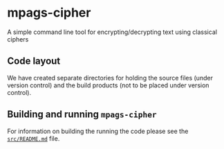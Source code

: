 # mpags-cipher
A simple command line tool for encrypting/decrypting text using classical ciphers

## Code layout
We have created separate directories for holding the source files (under
version control) and the build products (not to be placed under version
control).

## Building and running `mpags-cipher`
For information on building the running the code please see the
[`src/README.md`](src/README.md) file.

